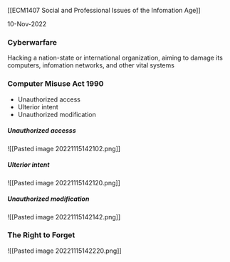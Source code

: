 [[ECM1407 Social and Professional Issues of the Infomation Age]]

10-Nov-2022


### Cyberwarfare

Hacking a nation-state or international organization, aiming to damage its computers, infomation networks, and other vital systems


### Computer Misuse Act 1990

- Unauthorized access
- Ulterior intent
- Unauthorized modification

##### Unauthorized accesss

![[Pasted image 20221115142102.png]]

##### Ulterior intent

![[Pasted image 20221115142120.png]]

##### Unauthorized modification

![[Pasted image 20221115142142.png]]


### The Right to Forget

![[Pasted image 20221115142220.png]]


